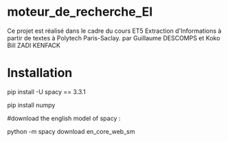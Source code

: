 # moteur_de_recherche_EI
Ce projet est réalisé dans le cadre du cours ET5 Extraction d'Informations à partir de textes à Polytech Paris-Saclay. 
par Guillaume DESCOMPS et Koko Bill ZADI KENFACK

# Installation

pip install -U spacy == 3.3.1

pip install numpy

#download the english model of spacy : 

python -m spacy download en_core_web_sm
